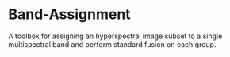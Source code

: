 # Band-Assignment
A toolbox for assigning an hyperspectral image subset to a single multispectral band and perform standard fusion on each group.
